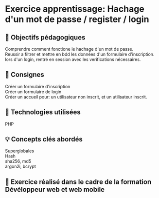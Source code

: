 # Exercice apprentissage: Hachage d'un mot de passe / register / login

## 🎯 Objectifs pédagogiques
Comprendre comment fonctione le hachage d'un mot de passe.  
Reussir a filtrer et mettre en bdd les données d'un formulaire d'inscription.  
lors d'un login, rentré en session avec les verifications nécessaires.  

## 📝 Consignes  
Créer un formulaire d'inscription  
Créer un formulaire de login  
Créer un accueil pour: un utilisateur non inscrit, et un utilisateur inscrit.  


## 🔧 Technologies utilisées  
PHP  
  
## 💡 Concepts clés abordés  
Superglobales  
Hash  
sha256, md5  
argon2i, bcrypt   

## 📖 Exercice réalisé dans le cadre de la formation Dévéloppeur web et web mobile
